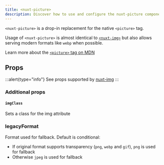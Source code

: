 ```yaml
---
title: <nuxt-picture>
description: Discover how to use and configure the nuxt-picture component.
---
```


`<nuxt-picture>` is a drop-in replacement for the native `<picture>` tag.

Usage of `<nuxt-picture>` is almost identical to [`<nuxt-img>`](nuxt-img)
but also allows serving modern formats like `webp` when possible.

Learn more about the [`<picture>` tag on MDN](https://developer.mozilla.org/en-US/docs/Web/HTML/Element/picture)

## Props

:::alert{type="info"}
 See props supported by <a href="/components/nuxt-img#props">nuxt-img</a>
:::

### Additional props
#### `imgClass`
Sets a class for the img attribute

### legacyFormat

Format used for fallback. Default is conditional:

- If original format supports transparency (`png`, `webp` and `gif`), `png` is used for fallback
- Otherwise `jpeg` is used for fallback

